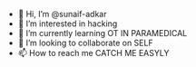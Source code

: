 - 👋 Hi, I’m @sunaif-adkar
- 👀 I’m interested in hacking
- 🌱 I’m currently learning OT IN PARAMEDICAL
- 💞️ I’m looking to collaborate on SELF
- 📫 How to reach me CATCH ME EASYLY

<!---
sunaif-adkar/sunaif-adkar is a ✨ special ✨ repository because its `README.md` (this file) appears on your GitHub profile.
You can click the Preview link to take a look at your changes.
--->
